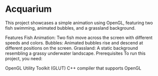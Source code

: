 # Acquarium

This project showcases a simple animation using OpenGL, featuring two fish swimming, animated bubbles, and a grassland background.

Features
Fish Animation: Two fish move across the screen with different speeds and colors.
Bubbles: Animated bubbles rise and descend at different positions on the screen.
Grassland: A static background resembling a grassy underwater landscape.
Prerequisites
To run this project, you need:

OpenGL Utility Toolkit (GLUT)
C++ compiler that supports OpenGL
